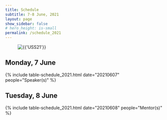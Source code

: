 ```yaml
---
title: Schedule
subtitle: 7-8 June, 2021
layout: page
show_sidebar: false
# hero_height: is-small
permalink: /schedule_2021
---
```


<section class="hero is-primary">
  <div class="hero-body">
    <figure class="image is-5by2">
      <img src="assets/img/banners/banner-1-v1.png" alt="{{'USS21'}}">
    </figure>
  </div>
</section>

## Monday, 7 June

{% include table-schedule_2021.html date="20210607" people="Speaker(s)" %}

## Tuesday, 8 June

{% include table-schedule_2021.html date="20210608" people="Mentor(s)" %}
